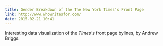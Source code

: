 ```yaml
---
title: Gender Breakdown of the The New York Times's Front Page
link: http://www.whowritesfor.com/
date: 2015-02-21 10:41
---
```


Interesting data visualization of the _Times's_ front page bylines, by Andrew Briggs.
